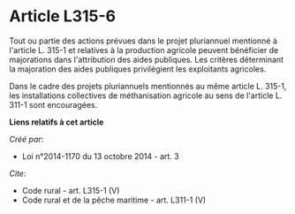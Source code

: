 # Article L315-6

Tout ou partie des actions prévues dans le projet pluriannuel mentionné à l'article L. 315-1 et relatives à la production
agricole peuvent bénéficier de majorations dans l'attribution des aides publiques. Les critères déterminant la majoration des
aides publiques privilégient les exploitants agricoles. 

Dans le cadre des projets pluriannuels mentionnés au même article L. 315-1, les installations collectives de méthanisation
agricole au sens de l'article L. 311-1 sont encouragées.

**Liens relatifs à cet article**

_Créé par_:

  - Loi n°2014-1170 du 13 octobre 2014 - art. 3

_Cite_:

  - Code rural - art. L315-1 (V)
  - Code rural et de la pêche maritime - art. L311-1 (V)

